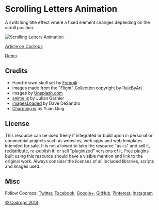# Scrolling Letters Animation

A switching title effect where a fixed element changes depending on the scroll position. 

![Scrolling Letters Animation](https://tympanus.net/codrops/wp-content/uploads/2018/02/ScrollingLettersAnimation_Featured.jpg)

[Article on Codrops](https://tympanus.net/codrops/?p=33990)

[Demo](http://tympanus.net/Development/ScrollingLettersAnimation/)

## Credits

- Hand-drawn skull set by [Freepik](https://www.freepik.com/free-vector/set-of-hand-drawn-skulls_1389312.htm)
- Images made from the ["Flight" Collection](https://creativemarket.com/RuleByArt/468537-Flight) copyright by [RuleByArt](https://rulebyart.com/)
- Images by [Unsplash.com](https://unsplash.com/)
- [anime.js](http://anime-js.com/) by Julian Garnier
- [imagesLoaded](http://imagesloaded.desandro.com/) by Dave DeSandro
- [Charming.js](https://github.com/yuanqing/charming) by Yuan Qing

## License
This resource can be used freely if integrated or build upon in personal or commercial projects such as websites, web apps and web templates intended for sale. It is not allowed to take the resource "as-is" and sell it, redistribute, re-publish it, or sell "pluginized" versions of it. Free plugins built using this resource should have a visible mention and link to the original work. Always consider the licenses of all included libraries, scripts and images used.

## Misc

Follow Codrops: [Twitter](http://www.twitter.com/codrops), [Facebook](http://www.facebook.com/codrops), [Google+](https://plus.google.com/101095823814290637419), [GitHub](https://github.com/codrops), [Pinterest](http://www.pinterest.com/codrops/), [Instagram](https://www.instagram.com/codropsss/)

[© Codrops 2018](http://www.codrops.com)





